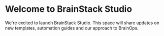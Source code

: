 # Welcome to BrainStack Studio

We're excited to launch BrainStack Studio. This space will share updates on new templates, automation guides and our approach to BrainOps.
